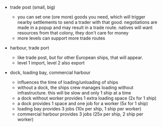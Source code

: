 - trade post (small, big)
   - you can set one (ore more) goods you need, which will trigger nearby settlements to send a trader with that good. negotiations are made in a popup and may result in a trade route. natives will want resources from that colony, they don't care for money
   - more levels can support more trade routes
- harbour, trade port
   - like trade post, but for other European ships, that will appear.
   - level 1 import, level 2 also export

- dock, loading bay, commercial harbour
   - influences the time of loading/unloading of ships
   - without a dock, the ships crew manages loading without infrastructure. this will be slow and only 1 ship at a time
   - a dock without worker provides 1 extra loading space (2x for 1 ship)
   - a dock provides 1 space and one job for a worker (5x for 1 ship)
   - loading bay provides 3 jobs (10x per ship, 1 ship per worker)
   - commercial harbour provides 3 jobs (25x per ship, 2 ship per worker)

